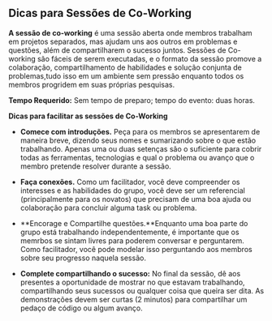 ## Dicas para Sessões de Co-Working 

**A sessão de co-working** é uma sessão aberta onde membros trabalham em projetos separados, mas ajudam uns aos outros em problemas e questões, além de compartilharem o sucesso juntos. Sessões de Co-working são fáceis de serem executadas, e o formato da sessão promove a colaboração, compartilhamento de habilidades e solução conjunta de problemas,tudo isso em um ambiente sem pressão enquanto todos os membros progridem em suas próprias pesquisas. 


**Tempo Requerido:** Sem tempo de preparo; tempo do evento: duas horas. 

**Dicas para facilitar as sessões de Co-Working**

* **Comece com introduções.** Peça para os membros se apresentarem de maneira breve, dizendo seus nomes e sumarizando sobre o que estão trabalhando. Apenas uma ou duas setenças são o suficiente para cobrir todas as ferramentas, tecnologias  e qual o problema ou avanço que o membro pretende resolver durante a sessão. 

* **Faça conexões.** Como um facilitador, você deve compreender os interesses e as habilidades do grupo, você deve ser um referencial (principalmente para os novatos) que precisam de uma boa ajuda ou colaboração para concluir alguma task ou problema. 

* **Encorage e Compartilhe questões.**Enquanto uma boa parte do grupo está trabalhando independentemente, é importante que os memrbos se sintam livres para poderem conversar e perguntarem. Como facilitador, você pode modelar isso perguntando aos membros sobre seu progresso naquela sessão. 

* **Complete compartilhando o sucesso:** No final da sessão, dê aos presentes a oportunidade de mostrar no que estavam trabalhando, compartilhando seus sucessos ou qualquer coisa que queira ser dita. As demonstrações devem ser curtas (2 minutos) para compartilhar um pedaço de código ou algum avanço. 

